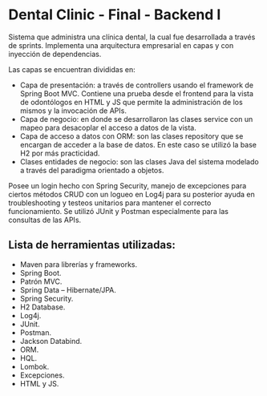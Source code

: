 # Dental Clinic - Final - Backend I

Sistema que administra una clínica dental, la cual fue desarrollada a través de sprints. Implementa una arquitectura empresarial en capas y con inyección de dependencias.

Las capas se encuentran divididas en:
- Capa de presentación: a través de controllers usando el framework de Spring Boot MVC. Contiene una prueba desde el frontend para la vista de odontólogos en HTML y JS que permite la administración de los mismos y la invocación de APIs.
- Capa de negocio: en donde se desarrollaron las clases service con un mapeo para desacoplar el acceso a datos de la vista.
- Capa de acceso a datos con ORM: son las clases repository que se encargan de acceder a la base de datos. En este caso se utilizó la base H2 por más practicidad.
- Clases entidades de negocio: son las clases Java del sistema modelado a través del paradigma orientado a objetos.

Posee un login hecho con Spring Security, manejo de excepciones para ciertos métodos CRUD con un logueo en Log4j para su posterior ayuda en troubleshooting y testeos unitarios para mantener el correcto funcionamiento. Se utilizó JUnit y Postman especialmente para las consultas de las APIs.

## Lista de herramientas utilizadas: 
- Maven para librerías y frameworks.
- Spring Boot.
- Patrón MVC.
- Spring Data – Hibernate/JPA.
- Spring Security.
- H2 Database.
- Log4j.
- JUnit.
- Postman.
- Jackson Databind.
- ORM.
- HQL.
- Lombok.
- Excepciones.
- HTML y JS.
